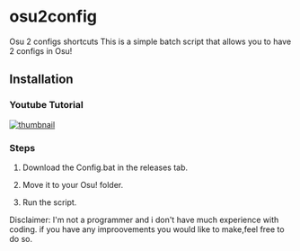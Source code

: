 # osu2config
Osu 2 configs shortcuts
This is a simple batch script that allows you to have 2 configs in Osu!

## Installation

### Youtube Tutorial

[![thumbnail](https://i.ytimg.com/vi/w2dVEbf5DQ8/hqdefault.jpg?sqp=-oaymwEcCPYBEIoBSFXyq4qpAw4IARUAAIhCGAFwAcABBg==&rs=AOn4CLAsVKkq28cYPCjG9-zAr9c5P2Ktqg)](https://www.youtube.com/watch?v=w2dVEbf5DQ8 "Youtube tutorial")

### Steps

1. Download the Config.bat in the releases tab.

2. Move it to your Osu! folder.

3. Run the script.


Disclaimer: 
I'm not a programmer and i don't have much experience with coding.
if you have any improovements you would like to make,feel free to do so.

